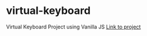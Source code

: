 # virtual-keyboard
Virtual Keyboard Project using Vanilla JS
[Link to project](https://holubivan.github.io/virtual-keyboard/)
